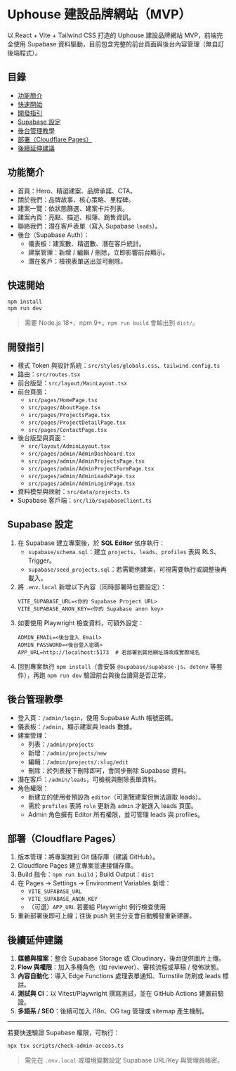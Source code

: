 # Uphouse 建設品牌網站（MVP）

以 React + Vite + Tailwind CSS 打造的 Uphouse 建設品牌網站 MVP，前端完全使用 Supabase 資料驅動，目前包含完整的前台頁面與後台內容管理（無自訂後端程式）。

## 目錄
- [功能簡介](#功能簡介)
- [快速開始](#快速開始)
- [開發指引](#開發指引)
- [Supabase 設定](#supabase-設定)
- [後台管理教學](#後台管理教學)
- [部署（Cloudflare Pages）](#部署cloudflare-pages)
- [後續延伸建議](#後續延伸建議)

## 功能簡介
- 首頁：Hero、精選建案、品牌承諾、CTA。
- 關於我們：品牌故事、核心策略、里程碑。
- 建案一覽：依狀態篩選、建案卡片列表。
- 建案內頁：亮點、描述、相簿、銷售資訊。
- 聯絡我們：潛在客戶表單（寫入 Supabase `leads`）。
- 後台（Supabase Auth）：
  - 儀表板：建案數、精選數、潛在客戶統計。
  - 建案管理：新增 / 編輯 / 刪除，立即影響前台顯示。
  - 潛在客戶：檢視表單送出並可刪除。

## 快速開始
```bash
npm install
npm run dev
```
> 需要 Node.js 18+、npm 9+。`npm run build` 會輸出到 `dist/`。

## 開發指引
- 樣式 Token 與設計系統：`src/styles/globals.css`、`tailwind.config.ts`
- 路由：`src/routes.tsx`
- 前台版型：`src/layout/MainLayout.tsx`
- 前台頁面：
  - `src/pages/HomePage.tsx`
  - `src/pages/AboutPage.tsx`
  - `src/pages/ProjectsPage.tsx`
  - `src/pages/ProjectDetailPage.tsx`
  - `src/pages/ContactPage.tsx`
- 後台版型與頁面：
  - `src/layout/AdminLayout.tsx`
  - `src/pages/admin/AdminDashboard.tsx`
  - `src/pages/admin/AdminProjectsPage.tsx`
  - `src/pages/admin/AdminProjectFormPage.tsx`
  - `src/pages/admin/AdminLeadsPage.tsx`
  - `src/pages/admin/AdminLoginPage.tsx`
- 資料模型與映射：`src/data/projects.ts`
- Supabase 客戶端：`src/lib/supabaseClient.ts`

## Supabase 設定
1. 在 Supabase 建立專案後，於 **SQL Editor** 依序執行：
   - `supabase/schema.sql`：建立 `projects`、`leads`、`profiles` 表與 RLS、Trigger。
   - `supabase/seed_projects.sql`：若需範例建案，可視需要執行或調整後再載入。
2. 將 `.env.local` 新增以下內容（同時部署時也要設定）：
   ```
   VITE_SUPABASE_URL=<你的 Supabase Project URL>
   VITE_SUPABASE_ANON_KEY=<你的 Supabase anon key>
   ```
3. 如要使用 Playwright 檢查資料，可額外設定：
   ```
   ADMIN_EMAIL=<後台登入 Email>
   ADMIN_PASSWORD=<後台登入密碼>
   APP_URL=http://localhost:5173  # 若部署到其他網址請改成實際域名
   ```
4. 回到專案執行 `npm install`（會安裝 `@supabase/supabase-js`、`dotenv` 等套件），再跑 `npm run dev` 驗證前台與後台讀寫是否正常。

## 後台管理教學
- 登入頁：`/admin/login`，使用 Supabase Auth 帳號密碼。
- 儀表板：`/admin`，顯示建案與 leads 數據。
- 建案管理：
  - 列表：`/admin/projects`
  - 新增：`/admin/projects/new`
  - 編輯：`/admin/projects/:slug/edit`
  - 刪除：於列表按下刪除即可，會同步刪除 Supabase 資料。
- 潛在客戶：`/admin/leads`，可檢視與刪除表單資料。
- 角色權限：
  - 新建立的使用者預設為 `editor`（可瀏覽建案但無法讀取 leads）。
  - 需於 `profiles` 表將 `role` 更新為 `admin` 才能進入 leads 頁面。
  - Admin 角色擁有 Editor 所有權限，並可管理 leads 與 profiles。

## 部署（Cloudflare Pages）
1. 版本管理：將專案推到 Git 儲存庫（建議 GitHub）。
2. Cloudflare Pages 建立專案並連接儲存庫。
3. Build 指令：`npm run build`；Build Output：`dist`
4. 在 Pages → Settings → Environment Variables 新增：
   - `VITE_SUPABASE_URL`
   - `VITE_SUPABASE_ANON_KEY`
   - （可選）`APP_URL` 若要給 Playwright 例行檢查使用
5. 重新部署後即可上線；往後 push 到主分支會自動觸發重新建置。

## 後續延伸建議
1. **媒體與檔案**：整合 Supabase Storage 或 Cloudinary，後台提供圖片上傳。
2. **Flow 與權限**：加入多種角色（如 reviewer）、審核流程或草稿 / 發佈狀態。
3. **內容自動化**：導入 Edge Functions 處理表單通知、Turnstile 防刷或 leads 標註。
4. **測試與 CI**：以 Vitest/Playwright 撰寫測試，並在 GitHub Actions 建置前驗證。
5. **多語系 / SEO**：後續可加入 i18n、OG tag 管理或 sitemap 產生機制。

---

若要快速驗證 Supabase 權限，可執行：
```bash
npx tsx scripts/check-admin-access.ts
```
> 需先在 `.env.local` 或環境變數設定 Supabase URL/Key 與管理員帳密。
